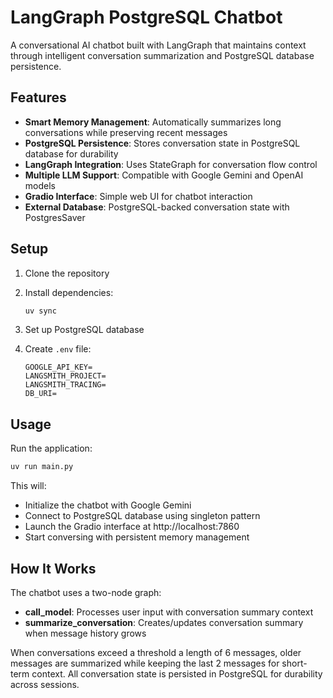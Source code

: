 # LangGraph PostgreSQL Chatbot

A conversational AI chatbot built with LangGraph that maintains context through intelligent conversation summarization and PostgreSQL database persistence.

## Features

- **Smart Memory Management**: Automatically summarizes long conversations while preserving recent messages
- **PostgreSQL Persistence**: Stores conversation state in PostgreSQL database for durability
- **LangGraph Integration**: Uses StateGraph for conversation flow control
- **Multiple LLM Support**: Compatible with Google Gemini and OpenAI models
- **Gradio Interface**: Simple web UI for chatbot interaction
- **External Database**: PostgreSQL-backed conversation state with PostgresSaver

## Setup

1. Clone the repository
2. Install dependencies:

   ```bash
   uv sync
   ```

3. Set up PostgreSQL database
4. Create `.env` file:
   ```
   GOOGLE_API_KEY=
   LANGSMITH_PROJECT=
   LANGSMITH_TRACING=
   DB_URI=
   ```

## Usage

Run the application:

```bash
uv run main.py
```

This will:

- Initialize the chatbot with Google Gemini
- Connect to PostgreSQL database using singleton pattern
- Launch the Gradio interface at http://localhost:7860
- Start conversing with persistent memory management

## How It Works

The chatbot uses a two-node graph:

- **call_model**: Processes user input with conversation summary context
- **summarize_conversation**: Creates/updates conversation summary when message history grows

When conversations exceed a threshold a length of 6 messages, older messages are summarized while keeping the last 2 messages for short-term context. All conversation state is persisted in PostgreSQL for durability across sessions.
